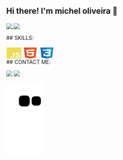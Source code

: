 ## Hi there! I'm michel oliveira 👋

<p align="left">
  <a href="https://github.com/anuraghazra/github-readme-stats">
    <img height="150em"
      align="center"
      src="https://github-readme-stats.vercel.app/api/top-langs/?username=oliveiring&layout=compact"
    />
  </a>
  <a href="https://github.com/anuraghazra/github-readme-stats">
    <img height="150em"
      align="center"
      src="https://github-readme-stats.vercel.app/api?username=oliveiring&count_private=true&show_icons=true&custom_title=Github%20Status&hide=issues"
    />
  </a>
</p>
 ## SKILLS:
<div style="display: inline_block"><br>
  <img align="center" alt="Rafa-Js" height="30" width="40" src="https://raw.githubusercontent.com/devicons/devicon/master/icons/javascript/javascript-plain.svg">
  <img align="center" alt="Rafa-HTML" height="30" width="40" src="https://raw.githubusercontent.com/devicons/devicon/master/icons/html5/html5-original.svg">
  <img align="center" alt="Rafa-CSS" height="30" width="40" src="https://raw.githubusercontent.com/devicons/devicon/master/icons/css3/css3-original.svg">
</div>
## CONTACT ME:
<div> 



  <a href = "mailto:contato@rafaballerini.tech"><img src="https://img.shields.io/badge/-Gmail-%23333?style=for-the-badge&logo=gmail&logoColor=white" target="_blank"></a>
  <a href="https://www.linkedin.com/in/rafaella-ballerini-45875016a" target="_blank"><img src="https://img.shields.io/badge/-LinkedIn-%230077B5?style=for-the-badge&logo=linkedin&logoColor=white" target="_blank"></a> 
 
  ![Snake animation](https://github.com/rafaballerini/rafaballerini/blob/output/github-contribution-grid-snake.svg)
 
</div>
<!--
**oliveiring/oliveiring** is a ✨ _special_ ✨ repository because its `README.md` (this file) appears on your GitHub profile.

Here are some ideas to get you started:

- 🔭 I’m currently working on ...
- 🌱 I’m currently learning ...
- 👯 I’m looking to collaborate on ...
- 🤔 I’m looking for help with ...
- 💬 Ask me about ...
- 📫 How to reach me: ...
- 😄 Pronouns: ...
- ⚡ Fun fact: ...
-->

